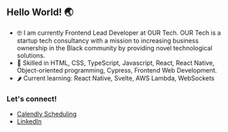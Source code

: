 ## Hello World! 🌏
- 🤓 I am currently Frontend Lead Developer at OUR Tech. OUR Tech is a startup tech consultancy with a mission to increasing business ownership in the Black community by providing novel technological solutions.
- 📝 Skilled in HTML, CSS, TypeScript, Javascript, React, React Native, Object-oriented programming, Cypress, Frontend Web Development.
- 🌶 Current learning: React Native, Svelte, AWS Lambda, WebSockets

### Let's connect!
- [Calendly Scheduling](https://calendly.com/javadrift)
- [LinkedIn](https://www.linkedin.com/in/dorifuto-dev/)
<!--
**ericli1996/ericli1996** is a ✨ _special_ ✨ repository because its `README.md` (this file) appears on your GitHub profile.

Here are some ideas to get you started:

- 🔭 I’m currently working on ...
- 🌱 I’m currently learning ...
- 👯 I’m looking to collaborate on ...
- 🤔 I’m looking for help with ...
- 💬 Ask me about ...
- 📫 How to reach me: ...
- 😄 Pronouns: ...
- ⚡ Fun fact: ...
-->
